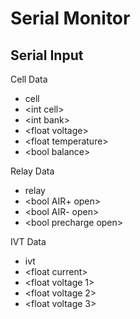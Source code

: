 # Serial Monitor

## Serial Input

Cell Data
- cell
- \<int cell>
- \<int bank>
- \<float voltage>
- \<float temperature>
- \<bool balance>

Relay Data
- relay
- \<bool AIR+ open>
- \<bool AIR- open>
- \<bool precharge open>

IVT Data
- ivt
- \<float current>
- \<float voltage 1>
- \<float voltage 2>
- \<float voltage 3>

